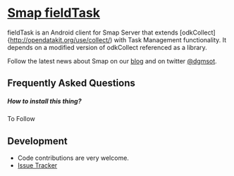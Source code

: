 [Smap fieldTask](http://www.smap.com.au) 
======

fieldTask is an Android client for Smap Server that extends [odkCollect]{http://opendatakit.org/use/collect/) with Task Management functionality. It depends on a modified
version of odkCollect referenced as a library.

Follow the latest news about Smap on our [blog](http://blog.smap.com.au) and on twitter [@dgmsot](https://twitter.com/dgmsot).

Frequently Asked Questions
---------------------------
##### How to install this thing?
To Follow

Development
-----------
* Code contributions are very welcome. 
* [Issue Tracker](https://github.com/smap-consulting/fieldTask/issues)

